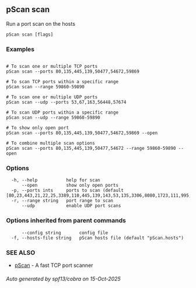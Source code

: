 ## pScan scan

Run a port scan on the hosts

```
pScan scan [flags]
```

### Examples

```

# To scan one or multiple TCP ports
pScan scan --ports 80,135,445,139,50477,54672,59869

# To scan TCP ports within a specific range
pScan scan --range 59860-59890

# To scan one or multiple UDP ports
pScan scan --udp --ports 53,67,163,56448,57674

# To scan UDP ports within a specific range
pScan scan --udp --range 59860-59890

# To show only open port
pScan scan --ports 80,135,445,139,50477,54672,59869 --open

# To combine multiple scan options
pScan scan --ports 80,135,445,139,50477,54672 --range 59860-59890 --open

```

### Options

```
  -h, --help           help for scan
      --open           show only open ports
  -p, --ports ints     ports to scan (default [80,23,443,21,22,25,3389,110,445,139,143,53,135,3306,8080,1723,111,995,993,5900])
  -r, --range string   port range to scan
      --udp            enable UDP port scans
```

### Options inherited from parent commands

```
      --config string       config file
  -f, --hosts-file string   pScan hosts file (default "pScan.hosts")
```

### SEE ALSO

* [pScan](pScan.md)	 - A fast TCP port scanner

###### Auto generated by spf13/cobra on 15-Oct-2025
